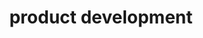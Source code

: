 ---
title: "product development"
id: tag.id
permalink: "/tags/product%20development"
videos: [1408]
---